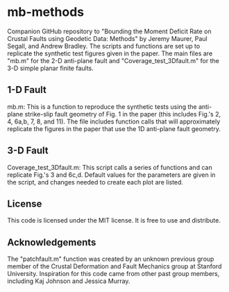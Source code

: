 # mb-methods
Companion GitHub repository to "Bounding the Moment Deficit Rate on Crustal Faults using Geodetic Data: Methods"
by Jeremy Maurer, Paul Segall, and Andrew Bradley. The scripts and functions are set up to replicate the synthetic 
test figures given in the paper. The main files are "mb.m" for the 2-D anti-plane fault and "Coverage_test_3Dfault.m"
for the 3-D simple planar finite faults.   

## 1-D Fault 
mb.m: 
This is a function to reproduce the synthetic tests using the anti-plane strike-slip fault geometry of Fig. 1 in 
the paper (this includes Fig.'s 2, 4, 6a,b, 7, 8, and 11). The file includes function calls that will approximately 
replicate the figures in the paper that use the 1D anti-plane fault geometry. 

## 3-D Fault
Coverage_test_3Dfault.m:
This script calls a series of functions and can replicate Fig.'s 3 and 6c,d. Default values for the parameters are given in
the script, and changes needed to create each plot are listed. 

## License
This code is licensed under the MIT license. It is free to use and distribute. 

## Acknowledgements
The "patchfault.m" function was created by an unknown previous group member of the Crustal Deformation and Fault Mechanics
group at Stanford University. Inspiration for this code came from other past group members, including Kaj Johnson and Jessica Murray. 

